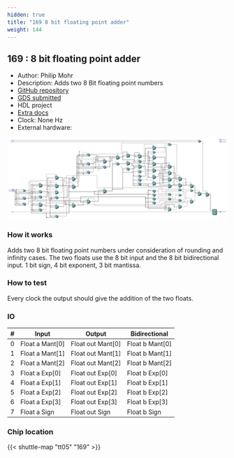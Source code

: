 ```yaml
---
hidden: true
title: "169 8 bit floating point adder"
weight: 144
---
```


## 169 : 8 bit floating point adder

* Author: Philip Mohr
* Description: Adds two 8 Bit floating point numbers
* [GitHub repository](https://github.com/BTFLV/tt05-btflv-8bit-fp-adder)
* [GDS submitted](https://github.com/BTFLV/tt05-btflv-8bit-fp-adder/actions/runs/6748159289)
* HDL project
* [Extra docs]()
* Clock: None Hz
* External hardware: 

![picture](images/picture.png)

### How it works

Adds two 8 bit floating point numbers under consideration of rounding and infinity cases.
The two floats use the 8 bit input and the 8 bit bidirectional input.
1 bit sign, 4 bit exponent, 3 bit mantissa.


### How to test

Every clock the output should give the addition of the two floats.


### IO

| # | Input        | Output       | Bidirectional      |
|---|--------------|--------------| -------------------|
| 0 | Float a Mant[0]  | Float out Mant[0] | Float b Mant[0] |
| 1 | Float a Mant[1]  | Float out Mant[1] | Float b Mant[1] |
| 2 | Float a Mant[2]  | Float out Mant[2] | Float b Mant[2] |
| 3 | Float a Exp[0]  | Float out Exp[0] | Float b Exp[0] |
| 4 | Float a Exp[1]  | Float out Exp[1] | Float b Exp[1] |
| 5 | Float a Exp[2]  | Float out Exp[2] | Float b Exp[2] |
| 6 | Float a Exp[3]  | Float out Exp[3] | Float b Exp[3] |
| 7 | Float a Sign  | Float out Sign | Float b Sign |

### Chip location

{{< shuttle-map "tt05" "169" >}}
